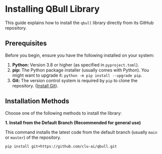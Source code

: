 # Installing QBull Library

This guide explains how to install the `qbull` library directly from its GitHub repository.

## Prerequisites

Before you begin, ensure you have the following installed on your system:

1.  **Python:** Version 3.8 or higher (as specified in `pyproject.toml`).
2.  **pip:** The Python package installer (usually comes with Python). You might want to upgrade it: `python -m pip install --upgrade pip`.
3.  **Git:** The version control system is required by `pip` to clone the repository. ([Install Git](https://git-scm.com/book/en/v2/Getting-Started-Installing-Git)).

## Installation Methods

Choose one of the following methods to install the library:

**1. Install from the Default Branch (Recommended for general use)**

This command installs the latest code from the default branch (usually `main` or `master`) of the repository.

```bash
pip install git+https://github.com/clu-ai/qbull.git
```